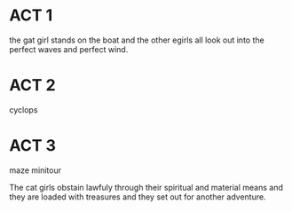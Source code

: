 # ACT 1
the gat girl stands on the boat and the other egirls all look out into the perfect waves and perfect wind.

# ACT 2
cyclops

# ACT 3
maze
minitour

The cat girls obstain lawfuly through their spiritual and material means and they are loaded with treasures and they set out for another adventure.
